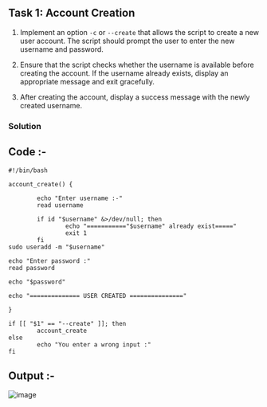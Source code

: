 ## Task 1: Account Creation

1. Implement an option `-c` or `--create` that allows the script to create a new user account. The script should prompt the user to enter the new username and password.

2. Ensure that the script checks whether the username is available before creating the account. If the username already exists, display an appropriate message and exit gracefully.

3. After creating the account, display a success message with the newly created username.

### Solution

## Code :-

```
#!/bin/bash

account_create() {

        echo "Enter username :-"
        read username

        if id "$username" &>/dev/null; then
                echo "==========="$username" already exist====="
                exit 1
        fi
sudo useradd -m "$username"

echo "Enter password :"
read password

echo "$password"

echo "============== USER CREATED ==============="

}

if [[ "$1" == "--create" ]]; then
        account_create
else
        echo "You enter a wrong input :"
fi
```

## Output :-

![image](https://github.com/user-attachments/assets/1985bd97-a4f0-49fe-9e85-878019b33efb)
